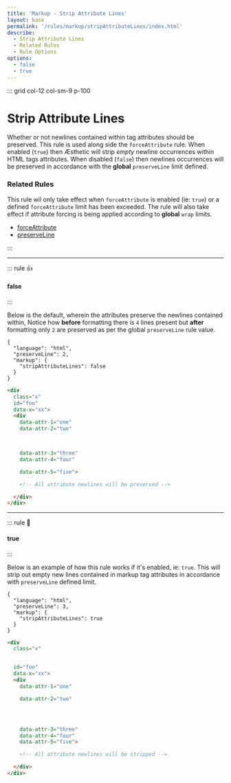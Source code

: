 ```yaml
---
title: 'Markup - Strip Attribute Lines'
layout: base
permalink: '/rules/markup/stripAttributeLines/index.html'
describe:
  - Strip Attribute Lines
  - Related Rules
  - Rule Options
options:
  - false
  - true
---
```


::: grid col-12 col-sm-9 p-100

# Strip Attribute Lines

Whether or not newlines contained within tag attributes should be preserved. This rule is used along side the `forceAttribute` rule. When enabled (`true`) then Æsthetic will strip _empty_ newline occurrences within HTML tags attributes. When disabled (`false`) then newlines occurrences will be preserved in accordance with the **global** `preserveLine` limit defined.

### Related Rules

This rule wil only take effect when `forceAttribute` is enabled (ie: `true`) or a defined `forceAttribute` limit has been exceeded. The rule will also take effect if attribute forcing is being applied according to **global** `wrap` limits.

- [forceAttribute](/rules/markup/forceAttribute/)
- [preserveLine](/rules/global/preserveLine/)

:::

---

::: rule 👍

#### false

:::

Below is the default, wherein the attributes preserve the newlines contained within, Notice how **before** formatting there is `4` lines present but **after** formatting only `2` are preserved as per the global `preserveLine` rule value.

```json:rules
{
  "language": "html",
  "preserveLine": 2,
  "markup": {
    "stripAttributeLines": false
  }
}
```

<!-- prettier-ignore -->
```html
<div
  class="x"
  id="foo"
  data-x="xx">
  <div
    data-attr-1="one"
    data-attr-2="two"



    data-attr-3="three"
    data-attr-4="four"

    data-attr-5="five">

    <!-- All attribute newlines will be preserved -->

  </div>
</div>
```

---

::: rule 🙌

#### true

:::

Below is an example of how this rule works if it's enabled, ie: `true`. This will strip out empty new lines contained in markup tag attributes in accordance with `preserveLine` defined limit.

```json:rules
{
  "language": "html",
  "preserveLine": 3,
  "markup": {
    "stripAttributeLines": true
  }
}
```

<!-- prettier-ignore -->
```html
<div
  class="x"


  id="foo"
  data-x="xx">
  <div
    data-attr-1="one"

    data-attr-2="two"




    data-attr-3="three"
    data-attr-4="four"
    data-attr-5="five">

    <!-- All attribute newlines will be stripped -->

  </div>
</div>
```
